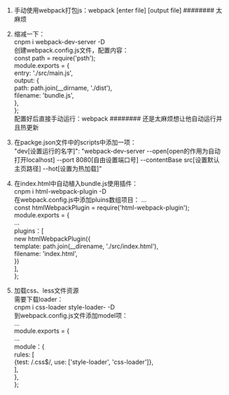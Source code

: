 1. 手动使用webpack打包js：webpack [enter file] [output file]     ######## 太麻烦  
2. 缩减一下：  
cnpm i webpack-dev-server -D  
创建webpack.config.js文件，配置内容：  
    const path = require('psth');  
    module.exports = {  
        entry: './src/main.js',  
        output: {  
            path: path.join(__dirname, './dist'),  
            filename: 'bundle.js',  
        },  
    };  
配置好后直接手动运行：webpack     ######## 还是太麻烦想让他自动运行并且热更新  
3. 在packge.json文件中的scripts中添加一项：  
"dev[设置运行的名字]": "webpack-dev-server --open[open的作用为自动打开localhost] --port 8080[自由设置端口号] --contentBase src[设置默认主页路径] --hot[设置为热加载]"  

4. 在index.html中自动植入bundle.js使用插件：  
cnpm i html-webpack-plugin -D  
在webpack.config.js中添加pluins数组项目：
...  
const htmlWebpackPlugin = require('html-webpack-plugin');  
module.exports = {  
    ...  
    plugins：[  
        new htmlWebpackPlugin({  
            template: path.join(__direname, './src/index.html'),  
            filename: 'index.html',  
        })  
    ],  
};  
5. 加载css、less文件资源  
需要下载loader：  
cnpm i css-loader style-loader- -D  
到webpack.config.js文件添加model项：  
...  
module.exports = {   
    ...  
    module：{  
        rules: [  
            {test: /\.css$/, use: ['style-loader', 'css-loader']},  
        ],  
    },   
};   


